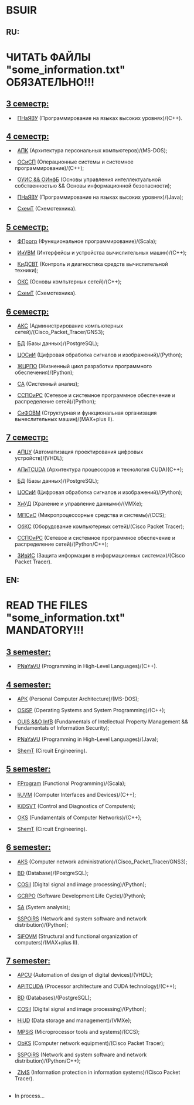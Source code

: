 # BSUIR

## RU:

# ЧИТАТЬ ФАЙЛЫ "some_information.txt" ОБЯЗАТЕЛЬНО!!!


## [3 семестр:](https://github.com/oooNAKooo/BSUIR/tree/main/3%20sem)

- &ensp;[ПНаЯВУ](https://github.com/oooNAKooo/BSUIR/tree/main/3%20sem/PNaYaVU) (Программирование на языках высоких уровнях)/(C++).

##
## [4 семестр:](https://github.com/oooNAKooo/BSUIR/tree/main/4%20sem)

- &ensp;[АПК](https://github.com/oooNAKooo/BSUIR/tree/main/4%20sem/APK) (Архитектура персональных компьютеров)/(MS-DOS);
  
- &ensp;[ОСиСП](https://github.com/oooNAKooo/BSUIR/tree/main/4%20sem/OSiSP) (Операционные системы и системное программирование)/(C++);
  
- &ensp;[ОУИС && ОИнфБ](https://github.com/oooNAKooo/BSUIR/tree/main/4%20sem/OUIS_%26%26_OInfB) (Основы управления интеллектуальной собственностью && Основы информационной безопасности);
  
- &ensp;[ПНаЯВУ](https://github.com/oooNAKooo/BSUIR/tree/main/4%20sem/PNaYaVU) (Программирование на языках высоких уровнях)/(Java);
  
- &ensp;[СхемТ](https://github.com/oooNAKooo/BSUIR/tree/main/4%20sem/ShemT) (Схемотехника).

##
## [5 семестр:](https://github.com/oooNAKooo/BSUIR/tree/main/5%20sem)

- &ensp;[ФПрогр](https://github.com/oooNAKooo/BSUIR/tree/main/5%20sem/FProgr) (Функциональное программирование)/(Scala);

- &ensp;[ИиУВМ](https://github.com/oooNAKooo/BSUIR/tree/main/5%20sem/IiUVM) (Интерфейсы и устройства вычислительных машин)/(C++);

- &ensp;[КиДСВТ](https://github.com/oooNAKooo/BSUIR/tree/main/5%20sem/KiDSVT) (Контроль и диагностика средств вычислительной техники);

- &ensp;[ОКС](https://github.com/oooNAKooo/BSUIR/tree/main/5%20sem/OKS) (Основы компьтерных сетей)/(C++);

- &ensp;[СхемТ](https://github.com/oooNAKooo/BSUIR/tree/main/5%20sem/ShemT) (Схемотехника).

##
## [6 семестр:](https://github.com/oooNAKooo/BSUIR/tree/main/6%20sem)

- &ensp;[АКС](https://github.com/oooNAKooo/BSUIR/tree/main/6%20sem/AKS) (Администрирование компьютерных сетей)/(Cisco_Packet_Tracer/GNS3);

- &ensp;[БД](https://github.com/oooNAKooo/BSUIR/tree/main/6%20sem/BD) (Базы данных)/(PostgreSQL);

- &ensp;[ЦОСиИ](https://github.com/oooNAKooo/BSUIR/tree/main/6%20sem/COSiI) (Цифровая обработка сигналов и изображений)/(Python);
  
- &ensp;[ЖЦРПО](https://github.com/oooNAKooo/BSUIR/tree/main/6%20sem/GCRPO) (Жизненный цикл разработки программного обеспечения)/(Python);

- &ensp;[СА](https://github.com/oooNAKooo/BSUIR/tree/main/6%20sem/SA) (Системный анализ);

- &ensp;[ССПОиРС](https://github.com/oooNAKooo/BSUIR/tree/main/6%20sem/SSPOiRS) (Сетевое и системное программное обеспечение и распределение сетей)/(Python);

- &ensp;[СиФОВМ](https://github.com/oooNAKooo/BSUIR/tree/main/6%20sem/SiFOVM) (Структурная и функциональная организация вычеслительных машин)/(MAX+plus II).

##
## [7 семестр:](https://github.com/oooNAKooo/BSUIR/tree/main/7%20sem)

- &ensp;[АПЦУ](https://github.com/oooNAKooo/BSUIR/tree/main/7%20sem/APCU) (Автоматизация проектирования цифровых устройств)/(VHDL);

- &ensp;[АПиТCUDA](https://github.com/oooNAKooo/BSUIR/tree/main/7%20sem/APiTCUDA) (Архитектура процессоров и технология CUDA)(C++);

- &ensp;[БД](https://github.com/oooNAKooo/BSUIR/tree/main/7%20sem/BD) (Базы данных)/(PostgreSQL);
  
- &ensp;[ЦОСиИ](https://github.com/oooNAKooo/BSUIR/tree/main/7%20sem/COSiI) (Цифровая обработка сигналов и изображений)/(Python);

- &ensp;[ХиУД](https://github.com/oooNAKooo/BSUIR/tree/main/7%20sem/HiUD) (Хранение и управление данными)/(VMXe);

- &ensp;[МПСиС](https://github.com/oooNAKooo/BSUIR/tree/main/7%20sem/MPSiS) (Микропроцессорные средства и системы)/(CCS);

- &ensp;[ОбКС](https://github.com/oooNAKooo/BSUIR/tree/main/7%20sem/ObKS) (Оборудование компьютерных сетей)/(Cisco Packet Tracer);
  
- &ensp;[ССПОиРС](https://github.com/oooNAKooo/BSUIR/tree/main/7%20sem/SSPOiRS) (Сетевое и системное программное обеспечение и распределение сетей)/(Python/C++);
  
- &ensp;[ЗИвИС](https://github.com/oooNAKooo/BSUIR/tree/main/7%20sem/ZIvIS) (Защита информации в информационных системах)/(Cisco Packet Tracer).
  
##
## EN:

# READ THE FILES "some_information.txt" MANDATORY!!!

## [3 semester:](https://github.com/oooNAKooo/BSUIR/tree/main/3%20sem)

- &ensp;[PNaYaVU](https://github.com/oooNAKooo/BSUIR/tree/main/3%20sem/PNaYaVU) (Programming in High-Level Languages)/(C++).
  
##
## [4 semester:](https://github.com/oooNAKooo/BSUIR/tree/main/4%20sem)

- &ensp;[APK](https://github.com/oooNAKooo/BSUIR/tree/main/4%20sem/APK) (Personal Computer Architecture)/(MS-DOS);
  
- &ensp;[OSiSP](https://github.com/oooNAKooo/BSUIR/tree/main/4%20sem/OSiSP) (Operating Systems and System Programming)/(C++);
  
- &ensp;[OUIS &&O InfB](https://github.com/oooNAKooo/BSUIR/tree/main/4%20sem/OUIS_%26%26_OInfB) (Fundamentals of Intellectual Property Management && Fundamentals of Information Security);
  
- &ensp;[PNaYaVU](https://github.com/oooNAKooo/BSUIR/tree/main/4%20sem/PNaYaVU) (Programming in High-Level Languages)/(Java);
  
- &ensp;[ShemT](https://github.com/oooNAKooo/BSUIR/tree/main/4%20sem/ShemT) (Circuit Engineering).
  
##
## [5 semester:](https://github.com/oooNAKooo/BSUIR/tree/main/5%20sem)

- &ensp;[FProgram](https://github.com/oooNAKooo/BSUIR/tree/main/5%20sem/FProgr) (Functional Programming)/(Scala);

- &ensp;[IiUVM](https://github.com/oooNAKooo/BSUIR/tree/main/5%20sem/IiUVM) (Computer Interfaces and Devices)/(C++);

- &ensp;[KiDSVT](https://github.com/oooNAKooo/BSUIR/tree/main/5%20sem/KiDSVT) (Control and Diagnostics of Computers);

- &ensp;[OKS](https://github.com/oooNAKooo/BSUIR/tree/main/5%20sem/OKS) (Fundamentals of Computer Networks)/(C++);

- &ensp;[ShemT](https://github.com/oooNAKooo/BSUIR/tree/main/5%20sem/ShemT) (Circuit Engineering).

##
## [6 semester:](https://github.com/oooNAKooo/BSUIR/tree/main/6%20sem)

- &ensp;[АКS](https://github.com/oooNAKooo/BSUIR/tree/main/6%20sem/AKS) (Computer network administration)/(Cisco_Packet_Tracer/GNS3);

- &ensp;[BD](https://github.com/oooNAKooo/BSUIR/tree/main/6%20sem/BD) (Database)/(PostgreSQL);

- &ensp;[COSiI](https://github.com/oooNAKooo/BSUIR/tree/main/6%20sem/COSiI) (Digital signal and image processing)/(Python);

- &ensp;[GCRPO](https://github.com/oooNAKooo/BSUIR/tree/main/6%20sem/GCRPO) (Software Development Life Cycle)/(Python);

- &ensp;[SА](https://github.com/oooNAKooo/BSUIR/tree/main/6%20sem/SA) (System analysis);

- &ensp;[SSPOiRS](https://github.com/oooNAKooo/BSUIR/tree/main/6%20sem/SSPOiRS) (Network and system software and network distribution)/(Python);

- &ensp;[SiFOVM](https://github.com/oooNAKooo/BSUIR/tree/main/6%20sem/SiFOVM) (Structural and functional organization of computers)/(MAX+plus II).

##
## [7 semester:](https://github.com/oooNAKooo/BSUIR/tree/main/7%20sem)

- &ensp;[APCU](https://github.com/oooNAKooo/BSUIR/tree/main/7%20sem/APCU) (Automation of design of digital devices)/(VHDL);

- &ensp;[APiTCUDA](https://github.com/oooNAKooo/BSUIR/tree/main/7%20sem/APiTCUDA) (Processor architecture and CUDA technology)/(C++);

- &ensp;[BD](https://github.com/oooNAKooo/BSUIR/tree/main/7%20sem/BD) (Databases)/(PostgreSQL);
  
- &ensp;[COSiI](https://github.com/oooNAKooo/BSUIR/tree/main/7%20sem/COSiI) (Digital signal and image processing)/(Python);

- &ensp;[HiUD](https://github.com/oooNAKooo/BSUIR/tree/main/7%20sem/HiUD) (Data storage and management)/(VMXe);

- &ensp;[MPSiS](https://github.com/oooNAKooo/BSUIR/tree/main/7%20sem/MPSiS) (Microprocessor tools and systems)/(CCS);

- &ensp;[ObKS](https://github.com/oooNAKooo/BSUIR/tree/main/7%20sem/ObKS) (Computer network equipment)/(Cisco Packet Tracer);
  
- &ensp;[SSPOiRS](https://github.com/oooNAKooo/BSUIR/tree/main/7%20sem/SSPOiRS) (Network and system software and network distribution)/(Python/C++);
  
- &ensp;[ZIvIS](https://github.com/oooNAKooo/BSUIR/tree/main/7%20sem/ZIvIS) (Information protection in information systems)/(Cisco Packet Tracer).
##

- In process...
